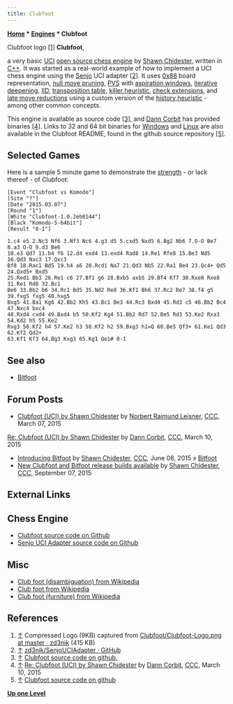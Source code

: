 ```yaml
---
title: Clubfoot
---
```

**[Home](Home "Home") * [Engines](Engines "Engines") * Clubfoot**

[](https://github.com/zd3nik/Clubfoot/blob/master/Clubfoot-Logo.png) Clubfoot logo <a id="cite-note-1" href="#cite-ref-1">[1]</a>
**Clubfoot**,

a very basic [UCI](UCI "UCI") [open source chess engine](Category:Open_Source "Category:Open Source") by [Shawn Chidester](Shawn_Chidester "Shawn Chidester"), written in [C++](Cpp "Cpp").
It was started as a real-world example of how to implement a UCI chess engine using the [Senjo](index.php?title=Senjo&action=edit&redlink=1 "Senjo (page does not exist)") UCI adapter <a id="cite-note-2" href="#cite-ref-2">[2]</a>.
It uses [0x88](0x88 "0x88") board representation, [null move pruning](Null_Move_Pruning "Null Move Pruning"), [PVS](Principal_Variation_Search "Principal Variation Search") with [aspiration windows](Aspiration_Windows "Aspiration Windows"), [iterative deepening](Iterative_Deepening "Iterative Deepening"), [IID](Internal_Iterative_Deepening "Internal Iterative Deepening"), [transposition table](Transposition_Table "Transposition Table"), [killer heuristic](Killer_Heuristic "Killer Heuristic"), [check extensions](Check_Extensions "Check Extensions"), and [late move reductions](Late_Move_Reductions "Late Move Reductions") using a custom version of the [history heuristic](History_Heuristic "History Heuristic") - among other common concepts.

This engine is available as source code <a id="cite-note-3" href="#cite-ref-3">[3]</a>, and [Dann Corbit](Dann_Corbit "Dann Corbit") has provided binaries <a id="cite-note-4" href="#cite-ref-4">[4]</a>.
Links to 32 and 64 bit binaries for [Windows](Windows "Windows") and [Linux](Linux "Linux") are also available in the Clubfoot README, found in the github source repository <a id="cite-note-5" href="#cite-ref-5">[5]</a>.

## Selected Games

Here is a sample 5 minute game to demonstrate the [strength](Playing_Strength "Playing Strength") - or lack thereof - of Clubfoot:

```
[Event "Clubfoot vs Komodo"]
[Site "?"]
[Date "2015.03.07"]
[Round "1"]
[White "Clubfoot-1.0.2eb8144"]
[Black "Komodo-5-64bit"]
[Result "0-1"]

1.c4 e5 2.Nc3 Nf6 3.Nf3 Nc6 4.g3 d5 5.cxd5 Nxd5 6.Bg2 Nb6 7.O-O Be7 8.a3 O-O 9.d3 Be6 
10.e3 Qd7 11.b4 f6 12.d4 exd4 13.exd4 Rad8 14.Re1 Rfe8 15.Be3 Nd5 16.Qd3 Nxc3 17.Qxc3 
Bf8 18.Rac1 Bd5 19.h4 a6 20.Rcd1 Na7 21.Qd3 Nb5 22.Ra1 Be4 23.Qc4+ Qd5 24.Qxd5+ Bxd5 
25.Red1 Bb3 26.Re1 c6 27.Bf1 g6 28.Bxb5 axb5 29.Bf4 Kf7 30.Rxe8 Rxe8 31.Re1 Rd8 32.Bc1 
Be6 33.Bb2 b6 34.Rc1 Bd5 35.Nd2 Re8 36.Kf1 Bh6 37.Rc2 Re7 38.f4 g5 39.fxg5 fxg5 40.hxg5 
Bxg5 41.Ba1 Kg6 42.Bb2 Kh5 43.Bc1 Be3 44.Rc3 Bxd4 45.Rd3 c5 46.Bb2 Bc4 47.Nxc4 bxc4 
48.Rxd4 cxd4 49.Bxd4 b5 50.Kf2 Kg4 51.Bb2 Rd7 52.Be5 Rd3 53.Ke2 Rxa3 54.Kd2 h5 55.Ke2 
Rxg3 56.Kf2 h4 57.Ke2 h3 58.Kf2 h2 59.Bxg3 h1=Q 60.Be5 Qf3+ 61.Ke1 Qd3 62.Kf2 Qd2+ 
63.Kf1 Kf3 64.Bg3 Kxg3 65.Kg1 Qe1# 0-1

```

## See also

- [Bitfoot](Bitfoot "Bitfoot")

## Forum Posts

- [Clubfoot (UCI) by Shawn Chidester](http://www.talkchess.com/forum/viewtopic.php?t=55584) by [Norbert Raimund Leisner](Norbert_Raimund_Leisner "Norbert Raimund Leisner"), [CCC](CCC "CCC"), March 07, 2015

[Re: Clubfoot (UCI) by Shawn Chidester](http://www.talkchess.com/forum/viewtopic.php?t=55584&start=2) by [Dann Corbit](Dann_Corbit "Dann Corbit"), [CCC](CCC "CCC"), March 10, 2015

- [Introducing Bitfoot](http://www.talkchess.com/forum/viewtopic.php?t=56625) by [Shawn Chidester](Shawn_Chidester "Shawn Chidester"), [CCC](CCC "CCC"), June 08, 2015 » [Bitfoot](Bitfoot "Bitfoot")
- [New Clubfoot and Bitfoot release builds available](http://www.talkchess.com/forum/viewtopic.php?t=57536) by [Shawn Chidester](Shawn_Chidester "Shawn Chidester"), [CCC](CCC "CCC"), September 07, 2015

## External Links

## Chess Engine

- [Clubfoot source code on Github](https://github.com/zd3nik/Clubfoot)
- [Senjo UCI Adapter source code on Github](https://github.com/zd3nik/SenjoUCIAdapter)

## Misc

- [Club foot (disambiguation) from Wikipedia](https://en.wikipedia.org/wiki/Club_foot_%28disambiguation%29)
- [Club foot from Wikipedia](https://en.wikipedia.org/wiki/Club_foot)
- [Club foot (furniture) from Wikipedia](https://en.wikipedia.org/wiki/Club_foot_%28furniture%29)

## References

1. <a id="cite-ref-1" href="#cite-note-1">↑</a> Compressed Logo (9KB) captured from [Clubfoot/Clubfoot-Logo.png at master · zd3nik](https://github.com/zd3nik/Clubfoot/blob/master/Clubfoot-Logo.png) (415 KB)
1. <a id="cite-ref-2" href="#cite-note-2">↑</a> [zd3nik/SenjoUCIAdapter · GitHub](https://github.com/zd3nik/SenjoUCIAdapter)
1. <a id="cite-ref-3" href="#cite-note-3">↑</a> [Clubfoot source code on github.](https://github.com/zd3nik/Clubfoot)
1. <a id="cite-ref-4" href="#cite-note-4">↑</a> [Re: Clubfoot (UCI) by Shawn Chidester](http://www.talkchess.com/forum/viewtopic.php?t=55584&start=2) by [Dann Corbit](Dann_Corbit "Dann Corbit"), [CCC](CCC "CCC"), March 10, 2015
1. <a id="cite-ref-5" href="#cite-note-5">↑</a> [Clubfoot source code on github](https://github.com/zd3nik/Clubfoot)

**[Up one Level](Engines "Engines")**

